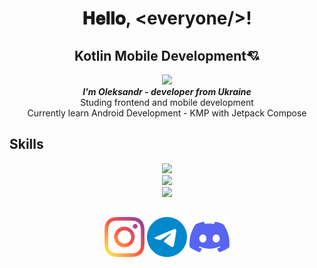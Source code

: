 
<h1 align="center">𝐇𝐞𝐥𝐥𝐨, &lt;everyone/&gt;!</h1>
<h2 align = "center">Kotlin Mobile Development💘</h2>

    
<div align="center">
<img src = "https://i.pinimg.com/564x/0d/69/f1/0d69f1c3b2aee2f9fca2b0b81abb16bb.jpg"/><br/>
<b><i>I'm Oleksandr - developer from Ukraine</i></b><br/>
Studing frontend and mobile development<br/>
Currently learn Android Development - KMP with Jetpack Compose
</div>

## Skills
<p align="center">
  <a href="https://skillicons.dev">
    <img src="https://skillicons.dev/icons?i=js,html,css,wasm,react,vue,sass,npm,yarn,nodejs,vite,tailwind,redux,pinia,nextjs" /><br/>
    <img src="https://skillicons.dev/icons?i=java,kotlin,dart,ktor,androidstudio" /><br/>
    <img src="https://skillicons.dev/icons?i=py,fastapi" />
  </a>
</p>

##
<div align="center">
    <a href="https://instagram.com/twkesq_olek"><img src="https://raw.githubusercontent.com/CLorant/readme-social-icons/main/large/colored/instagram.svg"/></a>
    <a href="https://t.me/twkesq"><img src="https://raw.githubusercontent.com/CLorant/readme-social-icons/main/large/colored/telegram.svg"/></a>
    <a href="https://discord.com/invite/BvnSTS6X"><img src="https://raw.githubusercontent.com/CLorant/readme-social-icons/main/large/colored/discord.svg"/></a>
</div>




